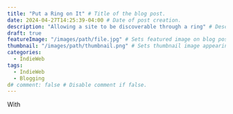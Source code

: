 ```yaml
---
title: "Put a Ring on It" # Title of the blog post.
date: 2024-04-27T14:25:39-04:00 # Date of post creation.
description: "Allowing a site to be discoverable through a ring" # Description used for search engine.
draft: true
featureImage: "/images/path/file.jpg" # Sets featured image on blog post.
thumbnail: "/images/path/thumbnail.png" # Sets thumbnail image appearing inside card on homepage.
categories:
  - IndieWeb
tags:
  - IndieWeb
  - Blogging
d# comment: false # Disable comment if false.
---
```


With
